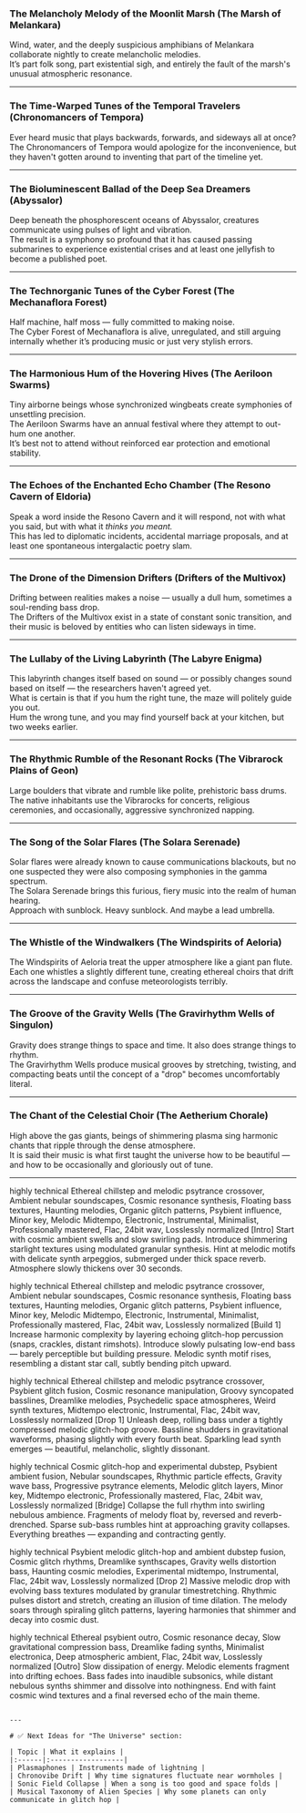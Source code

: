 ### The Melancholy Melody of the Moonlit Marsh (The Marsh of Melankara)

Wind, water, and the deeply suspicious amphibians of Melankara collaborate nightly to create melancholic melodies.  
It’s part folk song, part existential sigh, and entirely the fault of the marsh's unusual atmospheric resonance.

---

### The Time-Warped Tunes of the Temporal Travelers (Chronomancers of Tempora)

Ever heard music that plays backwards, forwards, and sideways all at once?  
The Chronomancers of Tempora would apologize for the inconvenience, but they haven't gotten around to inventing that part of the timeline yet.

---

### The Bioluminescent Ballad of the Deep Sea Dreamers (Abyssalor)

Deep beneath the phosphorescent oceans of Abyssalor, creatures communicate using pulses of light and vibration.  
The result is a symphony so profound that it has caused passing submarines to experience existential crises and at least one jellyfish to become a published poet.

---

### The Technorganic Tunes of the Cyber Forest (The Mechanaflora Forest)

Half machine, half moss — fully committed to making noise.  
The Cyber Forest of Mechanaflora is alive, unregulated, and still arguing internally whether it’s producing music or just very stylish errors.

---

### The Harmonious Hum of the Hovering Hives (The Aeriloon Swarms)

Tiny airborne beings whose synchronized wingbeats create symphonies of unsettling precision.  
The Aeriloon Swarms have an annual festival where they attempt to out-hum one another.  
It’s best not to attend without reinforced ear protection and emotional stability.

---

### The Echoes of the Enchanted Echo Chamber (The Resono Cavern of Eldoria)

Speak a word inside the Resono Cavern and it will respond, not with what you said, but with what it *thinks you meant.*  
This has led to diplomatic incidents, accidental marriage proposals, and at least one spontaneous intergalactic poetry slam.

---

### The Drone of the Dimension Drifters (Drifters of the Multivox)

Drifting between realities makes a noise — usually a dull hum, sometimes a soul-rending bass drop.  
The Drifters of the Multivox exist in a state of constant sonic transition, and their music is beloved by entities who can listen sideways in time.

---

### The Lullaby of the Living Labyrinth (The Labyre Enigma)

This labyrinth changes itself based on sound — or possibly changes sound based on itself — the researchers haven't agreed yet.  
What is certain is that if you hum the right tune, the maze will politely guide you out.  
Hum the wrong tune, and you may find yourself back at your kitchen, but two weeks earlier.

---

### The Rhythmic Rumble of the Resonant Rocks (The Vibrarock Plains of Geon)

Large boulders that vibrate and rumble like polite, prehistoric bass drums.  
The native inhabitants use the Vibrarocks for concerts, religious ceremonies, and occasionally, aggressive synchronized napping.

---

### The Song of the Solar Flares (The Solara Serenade)

Solar flares were already known to cause communications blackouts, but no one suspected they were also composing symphonies in the gamma spectrum.  
The Solara Serenade brings this furious, fiery music into the realm of human hearing.  
Approach with sunblock. Heavy sunblock. And maybe a lead umbrella.

---

### The Whistle of the Windwalkers (The Windspirits of Aeloria)

The Windspirits of Aeloria treat the upper atmosphere like a giant pan flute.  
Each one whistles a slightly different tune, creating ethereal choirs that drift across the landscape and confuse meteorologists terribly.

---

### The Groove of the Gravity Wells (The Gravirhythm Wells of Singulon)

Gravity does strange things to space and time. It also does strange things to rhythm.  
The Gravirhythm Wells produce musical grooves by stretching, twisting, and compacting beats until the concept of a "drop" becomes uncomfortably literal.

---

### The Chant of the Celestial Choir (The Aetherium Chorale)

High above the gas giants, beings of shimmering plasma sing harmonic chants that ripple through the dense atmosphere.  
It is said their music is what first taught the universe how to be beautiful — and how to be occasionally and gloriously out of tune.

---


highly technical Ethereal chillstep and melodic psytrance crossover, Ambient nebular soundscapes, Cosmic resonance synthesis, Floating bass textures, Haunting melodies, Organic glitch patterns, Psybient influence, Minor key, Melodic Midtempo, Electronic, Instrumental, Minimalist, Professionally mastered, Flac, 24bit wav, Losslessly normalized [Intro]
Start with cosmic ambient swells and slow swirling pads.
Introduce shimmering starlight textures using modulated granular synthesis.
Hint at melodic motifs with delicate synth arpeggios, submerged under thick space reverb.
Atmosphere slowly thickens over 30 seconds.

highly technical Ethereal chillstep and melodic psytrance crossover, Ambient nebular soundscapes, Cosmic resonance synthesis, Floating bass textures, Haunting melodies, Organic glitch patterns, Psybient influence, Minor key, Melodic Midtempo, Electronic, Instrumental, Minimalist, Professionally mastered, Flac, 24bit wav, Losslessly normalized [Build 1]
Increase harmonic complexity by layering echoing glitch-hop percussion (snaps, crackles, distant rimshots).
Introduce slowly pulsating low-end bass — barely perceptible but building pressure.
Melodic synth motif rises, resembling a distant star call, subtly bending pitch upward.

highly technical Ethereal chillstep and melodic psytrance crossover, Psybient glitch fusion, Cosmic resonance manipulation, Groovy syncopated basslines, Dreamlike melodies, Psychedelic space atmospheres, Weird synth textures, Midtempo electronic, Instrumental, Flac, 24bit wav, Losslessly normalized [Drop 1]
Unleash deep, rolling bass under a tightly compressed melodic glitch-hop groove.
Bassline shudders in gravitational waveforms, phasing slightly with every fourth beat.
Sparkling lead synth emerges — beautiful, melancholic, slightly dissonant.

highly technical Cosmic glitch-hop and experimental dubstep, Psybient ambient fusion, Nebular soundscapes, Rhythmic particle effects, Gravity wave bass, Progressive psytrance elements, Melodic glitch layers, Minor key, Midtempo electronic, Professionally mastered, Flac, 24bit wav, Losslessly normalized [Bridge]
Collapse the full rhythm into swirling nebulous ambience.
Fragments of melody float by, reversed and reverb-drenched.
Sparse sub-bass rumbles hint at approaching gravity collapses.
Everything breathes — expanding and contracting gently.

highly technical Psybient melodic glitch-hop and ambient dubstep fusion, Cosmic glitch rhythms, Dreamlike synthscapes, Gravity wells distortion bass, Haunting cosmic melodies, Experimental midtempo, Instrumental, Flac, 24bit wav, Losslessly normalized [Drop 2]
Massive melodic drop with evolving bass textures modulated by granular timestretching.
Rhythmic pulses distort and stretch, creating an illusion of time dilation.
The melody soars through spiraling glitch patterns, layering harmonies that shimmer and decay into cosmic dust.

highly technical Ethereal psybient outro, Cosmic resonance decay, Slow gravitational compression bass, Dreamlike fading synths, Minimalist electronica, Deep atmospheric ambient, Flac, 24bit wav, Losslessly normalized [Outro]
Slow dissipation of energy.
Melodic elements fragment into drifting echoes.
Bass fades into inaudible subsonics, while distant nebulous synths shimmer and dissolve into nothingness.
End with faint cosmic wind textures and a final reversed echo of the main theme.


```

---

# ✅ Next Ideas for "The Universe" section:

| Topic | What it explains |
|:------|:------------------|
| Plasmaphones | Instruments made of lightning |
| Chronovibe Drift | Why time signatures fluctuate near wormholes |
| Sonic Field Collapse | When a song is too good and space folds |
| Musical Taxonomy of Alien Species | Why some planets can only communicate in glitch hop |
